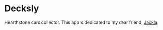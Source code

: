 # Decksly

Hearthstone card collector.
This app is dedicated to my dear friend, [Jackla](https://github.com/bbudano).
